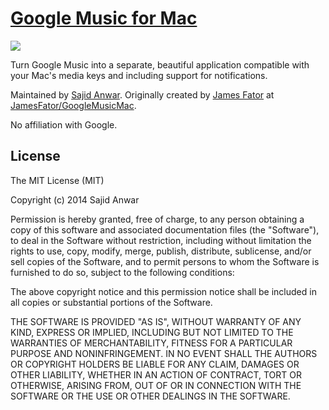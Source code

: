 [Google Music for Mac][1]
=========================

![](https://raw.github.com/kbhomes/GoogleMusicMac/gh-pages/images/application.png)

Turn Google Music into a separate, beautiful application compatible with your Mac's media keys and including support for notifications.

Maintained by [Sajid Anwar][2]. Originally created by [James Fator][3] at [JamesFator/GoogleMusicMac][4]. 

No affiliation with Google.

[1]: http://kbhomes.github.io/google-music-mac/
[2]: https://github.com/kbhomes/
[3]: http://jamesfator.com/
[4]: https://github.com/JamesFator/GoogleMusicMac


License
-------

The MIT License (MIT)

Copyright (c) 2014 Sajid Anwar

Permission is hereby granted, free of charge, to any person obtaining a copy of
this software and associated documentation files (the "Software"), to deal in
the Software without restriction, including without limitation the rights to
use, copy, modify, merge, publish, distribute, sublicense, and/or sell copies of
the Software, and to permit persons to whom the Software is furnished to do so,
subject to the following conditions:

The above copyright notice and this permission notice shall be included in all
copies or substantial portions of the Software.

THE SOFTWARE IS PROVIDED "AS IS", WITHOUT WARRANTY OF ANY KIND, EXPRESS OR
IMPLIED, INCLUDING BUT NOT LIMITED TO THE WARRANTIES OF MERCHANTABILITY, FITNESS
FOR A PARTICULAR PURPOSE AND NONINFRINGEMENT. IN NO EVENT SHALL THE AUTHORS OR
COPYRIGHT HOLDERS BE LIABLE FOR ANY CLAIM, DAMAGES OR OTHER LIABILITY, WHETHER
IN AN ACTION OF CONTRACT, TORT OR OTHERWISE, ARISING FROM, OUT OF OR IN
CONNECTION WITH THE SOFTWARE OR THE USE OR OTHER DEALINGS IN THE SOFTWARE.

